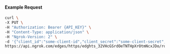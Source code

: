 <!-- Code generated for API Clients. DO NOT EDIT. -->

#### Example Request

```bash
curl \
-X PUT \
-H "Authorization: Bearer {API_KEY}" \
-H "Content-Type: application/json" \
-H "Ngrok-Version: 2" \
-d '{"client_id":"some-client-id","client_secret":"some-client-secret","enabled":true,"issuer":"https://accounts.google.com","scopes":["profile"]}' \
https://api.ngrok.com/edges/https/edghts_32VHcGSrdOeTNTHpXrOtmNcxJDo/routes/edghtsrt_32VHcGFuKR8kPcjGixSp7DVS8rs/oidc
```
